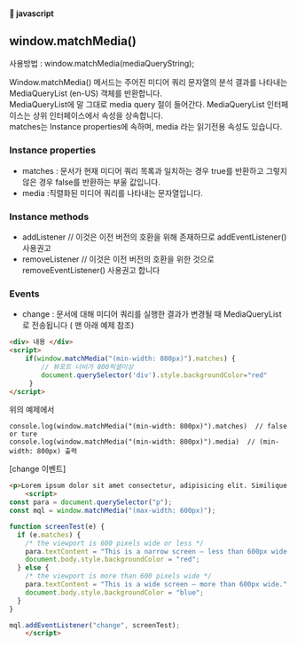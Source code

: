 #### :peach: javascript


## window.matchMedia()
사용방법 : window.matchMedia(mediaQueryString); 

Window.matchMedia() 메서드는 주어진 미디어 쿼리 문자열의 분석 결과를 나타내는 MediaQueryList (en-US) 객체를 반환합니다.  
MediaQueryList에 말 그대로 media query 절이 들어간다. MediaQueryList 인터페이스는 상위 인터페이스에서 속성을 상속합니다.  
matches는 Instance properties에 속하며, media 라는 읽기전용 속성도 있습니다.

### Instance properties
-  matches : 문서가 현재 미디어 쿼리 목록과 일치하는 경우 true를 반환하고 그렇지 않은 경우 false를 반환하는 부울 값입니다.
-  media :직렬화된 미디어 쿼리를 나타내는 문자열입니다.
### Instance methods
- addListener  // 이것은 이전 버전의 호환을 위해 존재하므로 addEventListener() 사용권고
- removeListener // 이것은 이전 버전의 호환을 위한 것으로 removeEventListener() 사용권고 합니다

### Events
- change : 문서에 대해 미디어 쿼리를 실행한 결과가 변경될 때 MediaQueryList로 전송됩니다 ( 맨 아래 예제 참조)


```html
<div> 내용 </div>
<script>
    if(window.matchMedia("(min-width: 800px)").matches) {
        // 뷰포트 너비가 800픽셀이상
        document.querySelector('div').style.backgroundColor="red"
     } 
</script>

```
위의 예제에서 
```
console.log(window.matchMedia("(min-width: 800px)").matches)  // false or ture
console.log(window.matchMedia("(min-width: 800px)").media)  // (min-width: 800px) 출력
```


[change  이벤트]
```html
<p>Lorem ipsum dolor sit amet consectetur, adipisicing elit. Similique corporis, reiciendis impedit at non sunt laboriosam earum sit necessitatibus id incidunt harum neque tempore ad consequuntur nulla. Culpa, eligendi illo?</p>
    <script>
const para = document.querySelector("p");
const mql = window.matchMedia("(max-width: 600px)");

function screenTest(e) {
  if (e.matches) {
    /* the viewport is 600 pixels wide or less */
    para.textContent = "This is a narrow screen — less than 600px wide.";
    document.body.style.backgroundColor = "red";
  } else {
    /* the viewport is more than 600 pixels wide */
    para.textContent = "This is a wide screen — more than 600px wide.";
    document.body.style.backgroundColor = "blue";
  }
}

mql.addEventListener("change", screenTest);
    </script>
```




